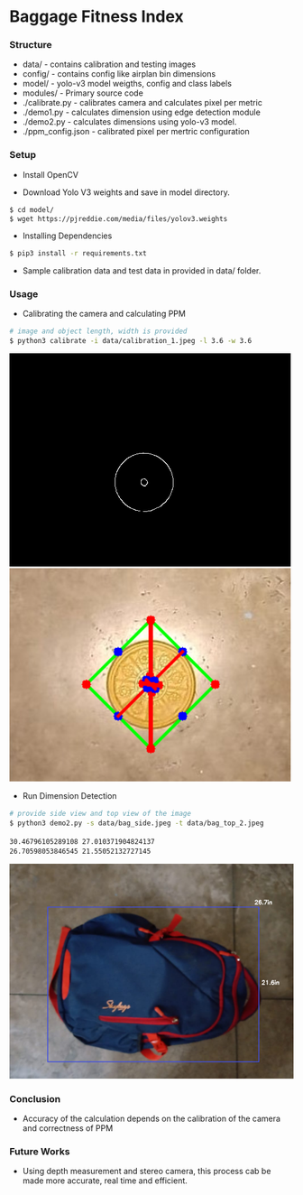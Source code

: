 # Baggage Fitness Index

### Structure

- data/ - contains calibration and testing images
- config/ - contains config like airplan bin dimensions
- model/ - yolo-v3 model weigths, config and class labels
- modules/ - Primary source code
- ./calibrate.py - calibrates camera and calculates pixel per metric
- ./demo1.py - calculates dimension using edge detection module
- ./demo2.py - calculates dimensions using yolo-v3 model.
- ./ppm_config.json - calibrated pixel per mertric configuration

### Setup

- Install OpenCV

- Download Yolo V3 weights and save in model directory.

```
$ cd model/
$ wget https://pjreddie.com/media/files/yolov3.weights
```

- Installing Dependencies

```bash
$ pip3 install -r requirements.txt
```

- Sample calibration data and test data in provided in data/ folder.

### Usage

- Calibrating the camera and calculating PPM

```bash
# image and object length, width is provided
$ python3 calibrate -i data/calibration_1.jpeg -l 3.6 -w 3.6
```

![countours](https://github.com/Parassharmaa/machine-vision-challenge/blob/master/baggage-fitness-index/outputs/Screenshot%202018-10-14%2019:42:09.png)
![calibration](https://github.com/Parassharmaa/machine-vision-challenge/blob/master/baggage-fitness-index/outputs/Screenshot%202018-10-14%2019:42:58.png)

- Run Dimension Detection

```bash
# provide side view and top view of the image
$ python3 demo2.py -s data/bag_side.jpeg -t data/bag_top_2.jpeg

30.46796105289108 27.010371904824137
26.70598053846545 21.55052132727145

```

![Top View](https://github.com/Parassharmaa/machine-vision-challenge/blob/master/baggage-fitness-index/outputs/Screenshot%202018-10-14%2019:48:00.png)

### Conclusion
- Accuracy of the calculation depends on the calibration of the camera and correctness of PPM


### Future Works

- Using depth measurement and stereo camera, this process cab be made more accurate, real time and efficient.
